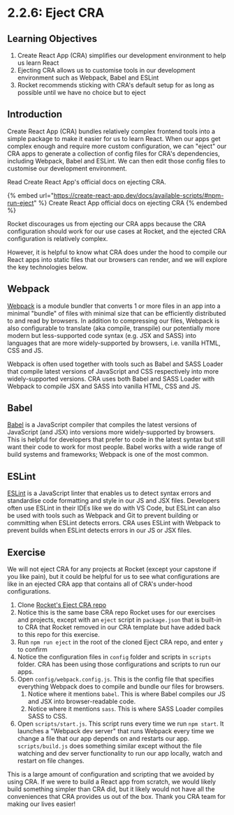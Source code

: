 # 2.2.6: Eject CRA

## Learning Objectives

1. Create React App (CRA) simplifies our development environment to help us learn React
2. Ejecting CRA allows us to customise tools in our development environment such as Webpack, Babel and ESLint
3. Rocket recommends sticking with CRA's default setup for as long as possible until we have no choice but to eject

## Introduction

Create React App (CRA) bundles relatively complex frontend tools into a simple package to make it easier for us to learn React. When our apps get complex enough and require more custom configuration, we can "eject" our CRA apps to generate a collection of config files for CRA's dependencies, including Webpack, Babel and ESLint. We can then edit those config files to customise our development environment.

Read Create React App's official docs on ejecting CRA.

{% embed url="https://create-react-app.dev/docs/available-scripts/#npm-run-eject" %}
Create React App official docs on ejecting CRA
{% endembed %}

Rocket discourages us from ejecting our CRA apps because the CRA configuration should work for our use cases at Rocket, and the ejected CRA configuration is relatively complex.&#x20;

However, it is helpful to know what CRA does under the hood to compile our React apps into static files that our browsers can render, and we will explore the key technologies below.

## Webpack

[Webpack](https://webpack.js.org/) is a module bundler that converts 1 or more files in an app into a minimal "bundle" of files with minimal size that can be efficiently distributed to and read by browsers. In addition to compressing our files, Webpack is also configurable to translate (aka compile, transpile) our potentially more modern but less-supported code syntax (e.g. JSX and SASS) into languages that are more widely-supported by browsers, i.e. vanilla HTML, CSS and JS.

Webpack is often used together with tools such as Babel and SASS Loader that compile latest versions of JavaScript and CSS respectively into more widely-supported versions. CRA uses both Babel and SASS Loader with Webpack to compile JSX and SASS into vanilla HTML, CSS and JS.

## Babel

[Babel](https://babeljs.io/) is a JavaScript compiler that compiles the latest versions of JavaScript (and JSX) into versions more widely-supported by browsers. This is helpful for developers that prefer to code in the latest syntax but still want their code to work for most people. Babel works with a wide range of build systems and frameworks; Webpack is one of the most common.

## ESLint

[ESLint](https://eslint.org/) is a JavaScript linter that enables us to detect syntax errors and standardise code formatting and style in our JS and JSX files. Developers often use ESLint in their IDEs like we do with VS Code, but ESLint can also be used with tools such as Webpack and Git to prevent building or committing when ESLint detects errors. CRA uses ESLint with Webpack to prevent builds when ESLint detects errors in our JS or JSX files.

## Exercise

We will not eject CRA for any projects at Rocket (except your capstone if you like pain), but it could be helpful for us to see what configurations are like in an ejected CRA app that contains all of CRA's under-hood configurations.

1. Clone [Rocket's Eject CRA repo](https://github.com/rocketacademy/eject-cra-bootcamp)
2. Notice this is the same base CRA repo Rocket uses for our exercises and projects, except with an `eject` script in `package.json` that is built-in to CRA that Rocket removed in our CRA template but have added back to this repo for this exercise.
3. Run `npm run eject` in the root of the cloned Eject CRA repo, and enter `y` to confirm
4. Notice the configuration files in `config` folder and scripts in `scripts` folder. CRA has been using those configurations and scripts to run our apps.
5. Open `config/webpack.config.js`. This is the config file that specifies everything Webpack does to compile and bundle our files for browsers.
   1. Notice where it mentions `babel`. This is where Babel compiles our JS and JSX into browser-readable code.&#x20;
   2. Notice where it mentions `sass`. This is where SASS Loader compiles SASS to CSS.
6. Open `scripts/start.js`. This script runs every time we run `npm start`. It launches a "Webpack dev server" that runs Webpack every time we change a file that our app depends on and restarts our app. `scripts/build.js` does something similar except without the file watching and dev server functionality to run our app locally, watch and restart on file changes.

This is a large amount of configuration and scripting that we avoided by using CRA. If we were to build a React app from scratch, we would likely build something simpler than CRA did, but it likely would not have all the conveniences that CRA provides us out of the box. Thank you CRA team for making our lives easier!
